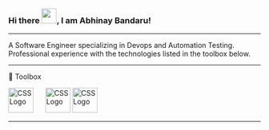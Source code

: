 ### Hi there <img src="https://raw.githubusercontent.com/MartinHeinz/MartinHeinz/master/wave.gif" width="30px">, I am Abhinay Bandaru!

---

A Software Engineer specializing in Devops and Automation Testing. Professional experience with the technologies listed in the toolbox below.

---

🧰 Toolbox
 
 <img src="https://cdn.worldvectorlogo.com/logos/docker.svg" alt="CSS Logo" width="50" height="50"/> &nbsp;&nbsp;&nbsp;&nbsp; <img src="https://cdn.worldvectorlogo.com/logos/jenkins-1.svg" alt="CSS Logo" width="50" height="50"/> 
 <img src="https://cdn.worldvectorlogo.com/logos/azure-1.svg" alt="CSS Logo" width="50" height="50"/>
 
---

<!--
**bandaruab/bandaruab** is a ✨ _special_ ✨ repository because its `README.md` (this file) appears on your GitHub profile.

Here are some ideas to get you started:

- 🔭 I’m currently working on ...
- 🌱 I’m currently learning ...
- 👯 I’m looking to collaborate on ...
- 🤔 I’m looking for help with ...
- 💬 Ask me about ...
- 📫 How to reach me: ...
- 😄 Pronouns: ...
- ⚡ Fun fact: ...
-->
